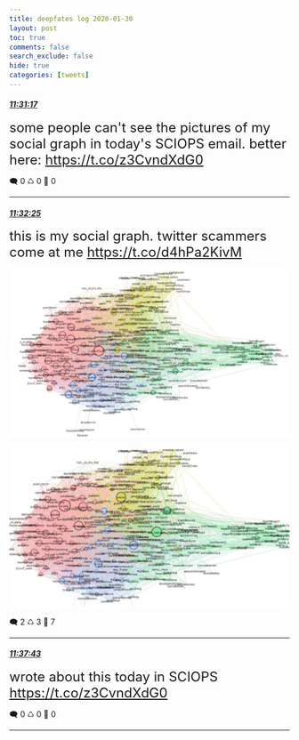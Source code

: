 ```yaml
---
title: deepfates log 2020-01-30
layout: post
toc: true
comments: false
search_exclude: false
hide: true
categories: [tweets]
---
```



#### <a href = "https://twitter.com/deepfates/status/1222950427924123650">*11:31:17*</a>

<font size="5">some people can't see the pictures of my social graph in today's SCIOPS email. better here:  https://t.co/z3CvndXdG0</font>



🗨️ 0 ♺ 0 🤍  0   

---
    
#### <a href = "https://twitter.com/deepfates/status/1222950709798162433">*11:32:25*</a>

<font size="5">this is my social graph. twitter scammers come at me  https://t.co/d4hPa2KivM</font>

![image from twitter](/images/from_twitter/EPjLLh2UcAAcfY4.jpg)

![image from twitter](/images/from_twitter/EPjLLh2VUAAqjqk.jpg)


🗨️ 2 ♺ 3 🤍  7   

---
    
#### <a href = "https://twitter.com/deepfates/status/1222952043431612417">*11:37:43*</a>

<font size="5">wrote about this today in SCIOPS  https://t.co/z3CvndXdG0</font>



🗨️ 0 ♺ 0 🤍  0   

---
    
            

